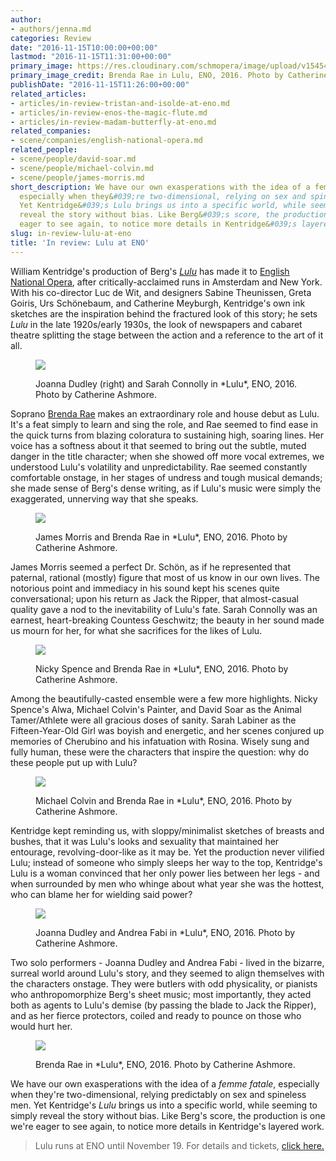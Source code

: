 ```yaml
---
author:
- authors/jenna.md
categories: Review
date: "2016-11-15T10:00:00+00:00"
lastmod: "2016-11-15T11:31:00+00:00"
primary_image: https://res.cloudinary.com/schmopera/image/upload/v1545409169/media/webhook-uploads/1479207052712/2016-11-16---ENO-Lulu-Brenda-Rae-5-Catherine-Ashmore.jpg.jpg
primary_image_credit: Brenda Rae in Lulu, ENO, 2016. Photo by Catherine Ashmore.
publishDate: "2016-11-15T11:26:00+00:00"
related_articles:
- articles/in-review-tristan-and-isolde-at-eno.md
- articles/in-review-enos-the-magic-flute.md
- articles/in-review-madam-butterfly-at-eno.md
related_companies:
- scene/companies/english-national-opera.md
related_people:
- scene/people/david-soar.md
- scene/people/michael-colvin.md
- scene/people/james-morris.md
short_description: We have our own exasperations with the idea of a femme fatale,
  especially when they&#039;re two-dimensional, relying on sex and spineless men.
  Yet Kentridge&#039;s Lulu brings us into a specific world, while seeming to simply
  reveal the story without bias. Like Berg&#039;s score, the production is one we&#039;re
  eager to see again, to notice more details in Kentridge&#039;s layered work.
slug: in-review-lulu-at-eno
title: 'In review: Lulu at ENO'
---
```


William Kentridge's production of Berg's [*Lulu*](https://www.eno.org/whats-on/lulu/) has made it to [English National Opera](/scene/companies/english-national-opera/), after critically-acclaimed runs in Amsterdam and New York. With his co-director Luc de Wit, and designers Sabine Theunissen, Greta Goiris, Urs Schönebaum, and Catherine Meyburgh, Kentridge's own ink sketches are the inspiration behind the fractured look of this story; he sets *Lulu* in the late 1920s/early 1930s, the look of newspapers and cabaret theatre splitting the stage between the action and a reference to the art of it all.

<figure data-type="image">

![](https://res.cloudinary.com/schmopera/image/upload/v1545409169/media/webhook-uploads/1479207208967/2016-11-16---ENO-Lulu-Sarah-Connolly-and-Joanna-Dudley-Catherine-Ashmore.jpg.jpg)
<figcaption>Joanna Dudley (right) and Sarah Connolly in *Lulu*, ENO, 2016. Photo by Catherine Ashmore.</figcaption>
</figure>

Soprano [Brenda Rae](/scene/people/brenda-rae/) makes an extraordinary role and house debut as Lulu. It's a feat simply to learn and sing the role, and Rae seemed to find ease in the quick turns from blazing coloratura to sustaining high, soaring lines. Her voice has a softness about it that seemed to bring out the subtle, muted danger in the title character; when she showed off more vocal extremes, we understood Lulu's volatility and unpredictability. Rae seemed constantly comfortable onstage, in her stages of undress and tough musical demands; she made sense of Berg's dense writing, as if Lulu's music were simply the exaggerated, unnerving way that she speaks. 

<figure data-type="image">

![](https://res.cloudinary.com/schmopera/image/upload/v1545409169/media/webhook-uploads/1479207259291/2016-11-16---ENO-Lulu-James-Morris-and-Brenda-Rae-3-Catherine-Ashmore.jpg.jpg)
<figcaption>James Morris and Brenda Rae in *Lulu*, ENO, 2016. Photo by Catherine Ashmore.</figcaption>
</figure>

James Morris seemed a perfect Dr. Schön, as if he represented that paternal, rational (mostly) figure that most of us know in our own lives. The notorious point and immediacy in his sound kept his scenes quite conversational; upon his return as Jack the Ripper, that almost-casual quality gave a nod to the inevitability of Lulu's fate. Sarah Connolly was an earnest, heart-breaking Countess Geschwitz; the beauty in her sound made us mourn for her, for what she sacrifices for the likes of Lulu.

<figure data-type="image">

![](https://res.cloudinary.com/schmopera/image/upload/v1545409169/media/webhook-uploads/1479207289476/2016-11-16---ENO-Lulu-Nicky-Spence-and-Brenda-Rae-Catherine-Ashmore.jpg.jpg)
<figcaption>Nicky Spence and Brenda Rae in *Lulu*, ENO, 2016. Photo by Catherine Ashmore.</figcaption>
</figure>

Among the beautifully-casted ensemble were a few more highlights. Nicky Spence's Alwa, Michael Colvin's Painter, and David Soar as the Animal Tamer/Athlete were all gracious doses of sanity. Sarah Labiner as the Fifteen-Year-Old Girl was boyish and energetic, and her scenes conjured up memories of Cherubino and his infatuation with Rosina. Wisely sung and fully human, these were the characters that inspire the question: why do these people put up with Lulu?

<figure data-type="image">

![](https://res.cloudinary.com/schmopera/image/upload/v1545409169/media/webhook-uploads/1479207314153/2016-11-16---ENO-Lulu-Michael-Colvin-and-Brenda-Rae-1-Catherine-Ashmore.jpg.jpg)
<figcaption>Michael Colvin and Brenda Rae in *Lulu*, ENO, 2016. Photo by Catherine Ashmore.</figcaption>
</figure>

Kentridge kept reminding us, with sloppy/minimalist sketches of breasts and bushes, that it was Lulu's looks and sexuality that maintained her entourage, revolving-door-like as it may be. Yet the production never vilified Lulu; instead of someone who simply sleeps her way to the top, Kentridge's Lulu is a woman convinced that her only power lies between her legs - and when surrounded by men who whinge about what year she was the hottest, who can blame her for wielding said power?

<figure data-type="image">

![](https://res.cloudinary.com/schmopera/image/upload/v1545409169/media/webhook-uploads/1479207363166/2016-11-16---ENO-Lulu-Joanna-Dudley-Catherine-Ashmore.jpg.jpg)
<figcaption>Joanna Dudley and Andrea Fabi in *Lulu*, ENO, 2016. Photo by Catherine Ashmore.</figcaption>
</figure>

Two solo performers - Joanna Dudley and Andrea Fabi - lived in the bizarre, surreal world around Lulu's story, and they seemed to align themselves with the characters onstage. They were butlers with odd physicality, or pianists who anthropomorphize Berg's sheet music; most importantly, they acted both as agents to Lulu's demise (by passing the blade to Jack the Ripper), and as her fierce protectors, coiled and ready to pounce on those who would hurt her.

<figure data-type="image">

![](https://res.cloudinary.com/schmopera/image/upload/v1545409169/media/webhook-uploads/1479207380142/2016-11-16---ENO-Lulu-Brenda-Rae-2-Catherine-Ashmore.jpg.jpg)
<figcaption>Brenda Rae in *Lulu*, ENO, 2016. Photo by Catherine Ashmore.</figcaption>
</figure>

We have our own exasperations with the idea of a *femme fatale*, especially when they're two-dimensional, relying predictably on sex and spineless men. Yet Kentridge's *Lulu* brings us into a specific world, while seeming to simply reveal the story without bias. Like Berg's score, the production is one we're eager to see again, to notice more details in Kentridge's layered work. 

>Lulu runs at ENO until November 19. For details and tickets, [click here.](https://www.eno.org/whats-on/lulu/)
